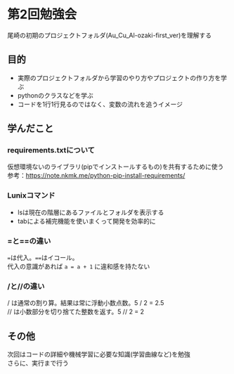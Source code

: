 # 第2回勉強会
尾崎の初期のプロジェクトフォルダ(Au_Cu_Al-ozaki-first_ver)を理解する

## 目的
- 実際のプロジェクトフォルダから学習のやり方やプロジェクトの作り方を学ぶ
- pythonのクラスなどを学ぶ
- コードを1行1行見るのではなく、変数の流れを追うイメージ

## 学んだこと
### requirements.txtについて
仮想環境ないのライブラリ(pipでインストールするもの)を共有するために使う  
参考：https://note.nkmk.me/python-pip-install-requirements/

### Lunixコマンド
- lsは現在の階層にあるファイルとフォルダを表示する
- tabによる補完機能を使いまくって開発を効率的に

### =と==の違い
`=`は代入。`==`はイコール。  
代入の意識があれば `a = a + 1` に違和感を持たない

### /と//の違い
/ は通常の割り算。結果は常に浮動小数点数。5 / 2 = 2.5  
// は小数部分を切り捨てた整数を返す。5 // 2 = 2


## その他
次回はコードの詳細や機械学習に必要な知識(学習曲線など)を勉強  
さらに、実行まで行う